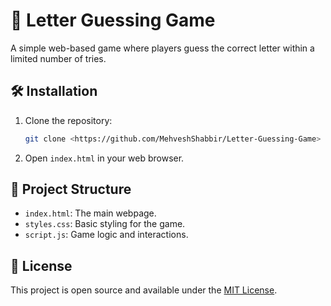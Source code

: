 
# 🎯 Letter Guessing Game

A simple web-based game where players guess the correct letter within a limited number of tries.

## 🛠️ Installation

1. Clone the repository:
   ```bash
   git clone <https://github.com/MehveshShabbir/Letter-Guessing-Game>
   ```
2. Open `index.html` in your web browser.

## 📁 Project Structure

- `index.html`: The main webpage.
- `styles.css`: Basic styling for the game.
- `script.js`: Game logic and interactions.

## 📝 License

This project is open source and available under the [MIT License](LICENSE).
